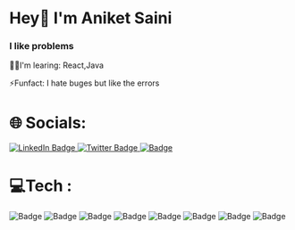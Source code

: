 # Hey👋 I'm Aniket Saini

### I like problems

🧑‍💻I'm learing:
React,Java

⚡Funfact:
I hate buges but like the errors

# 🌐 Socials:
<div id="badges">
  <a href="https://www.linkedin.com/in/aniket-saini-720238270/">
    <img src="https://img.shields.io/badge/LinkedIn-blue?style=for-the-badge&logo=linkedin&logoColor=white" alt="LinkedIn Badge"/>
  </a>
  
  <a href="https://twitter.com/Aniketsaydhiyan">
    <img src="https://img.shields.io/badge/Twitter-black?style=for-the-badge&logo=X&logoColor=white" alt="Twitter Badge"/>
  </a>
  <a href="https://www.instagram.com/aniketsaini_5?igsh=MTdyd3hyenMzbXR5Mw==">
    <img src="https://img.shields.io/badge/Instagram-white?style=for-the-badge&logo=instagram&logoColor=red" alt="Badge"/>
  </a>
</div>

# 💻Tech :
<div id="badges">
    <img src="https://img.shields.io/badge/HTML-orange?style=for-the-badge&logo=html&logoColor=blue" alt="Badge"/>
     <img src="https://img.shields.io/badge/CSS-blue?style=for-the-badge&logo=CSS&logoColor=blue" alt="Badge"/>
    <img src="https://img.shields.io/badge/-darkblue?style=for-the-badge&logo=C&logoColor=white" alt="Badge"/>
     <img src="https://img.shields.io/badge/JavaScript-black?style=for-the-badge&logo=javascript&logoColor=yellow" alt="Badge"/>
    <img src="https://img.shields.io/badge/C++-purple?style=for-the-badge&logo=Cpp&logoColor=white" alt="Badge"/>
    <img src="https://img.shields.io/badge/Python-black?style=for-the-badge&logo=python&logoColor=blue" alt="Badge"/>
     <img src="https://img.shields.io/badge/Java-skyblue?style=for-the-badge&logo=java&logoColor=blue" alt="Badge"/>
     <img src="https://img.shields.io/badge/MySQL-blue?" alt="Badge"/>
</div>



  
<!---
aniketsaini5/aniketsaini5 is a ✨ special ✨ repository because its `README.md` (this file) appears on your GitHub profile.
You can click the Preview link to take a look at your changes.
--->
